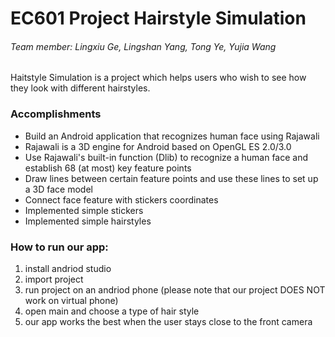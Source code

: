 # EC601 Project Hairstyle Simulation

###### Team member: Lingxiu Ge, Lingshan Yang, Tong Ye, Yujia Wang

Haitstyle Simulation is a project which helps users who wish to see how they look with different hairstyles.

### Accomplishments
- Build an Android application that recognizes human face using Rajawali
- Rajawali is a 3D engine for Android based on OpenGL ES 2.0/3.0
- Use Rajawali's built-in function (Dlib) to recognize a human face and establish 68 (at most) key feature points
- Draw lines between certain feature points and use these lines to set up a 3D face model
- Connect  face feature with stickers coordinates
- Implemented simple stickers
- Implemented simple hairstyles


### How to run our app:
1. install andriod studio
2. import project
3. run project on an andriod phone (please note that our project DOES NOT work on virtual phone)
4. open main and choose a type of hair style
5. our app works the best when the user stays close to the front camera

